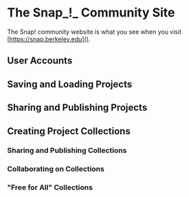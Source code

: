 # The Snap_!_ Community Site

The Snap! community website is what you see when you visit [https://snap.berkeley.edu]().

## User Accounts

## Saving and Loading Projects

## Sharing and Publishing Projects

## Creating Project Collections

### Sharing and Publishing Collections

### Collaborating on Collections

### "Free for All" Collections
